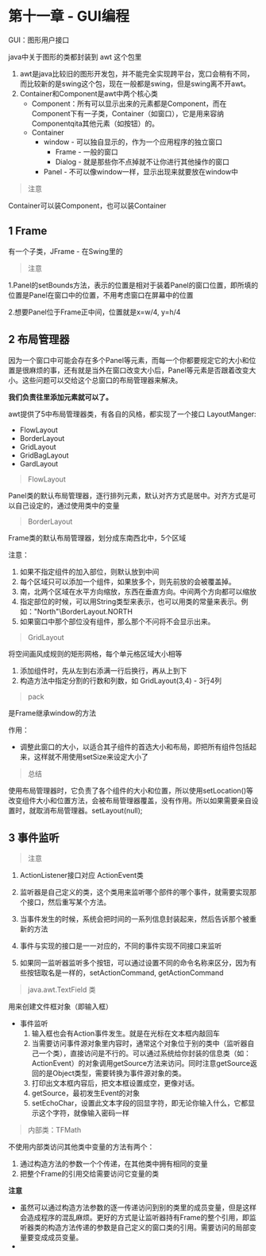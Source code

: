 # 第十一章 - GUI编程

GUI：图形用户接口

java中关于图形的类都封装到 awt 这个包里

1. awt是java比较旧的图形开发包，并不能完全实现跨平台，宽口会稍有不同，而比较新的是swing这个包，现在一般都是swing，但是swing离不开awt。
2. Container和Component是awt中两个核心类
   - Component：所有可以显示出来的元素都是Component，而在Component下有一子类，Container（如窗口），它是用来容纳Componentqita其他元素（如按钮）的。
   - Container
     - window - 可以独自显示的，作为一个应用程序的独立窗口
       - Frame - 一般的窗口
       - Dialog - 就是那些你不点掉就不让你进行其他操作的窗口
     - Panel - 不可以像window一样，显示出现来就要放在window中

> 注意

Container可以装Component，也可以装Container

## 1 Frame

有一个子类，JFrame - 在Swing里的

> 注意

1.Panel的setBounds方法，表示的位置是相对于装着Panel的窗口位置，即所填的位置是Panel在窗口中的位置，不用考虑窗口在屏幕中的位置

2.想要Panel位于Frame正中间，位置就是x=w/4, y=h/4

## 2 布局管理器

因为一个窗口中可能会存在多个Panel等元素，而每一个你都要规定它的大小和位置是很麻烦的事，还有就是当外在窗口改变大小后，Panel等元素是否跟着改变大小。这些问题可以交给这个总窗口的布局管理器来解决。

**我们负责往里添加元素就可以了。**

awt提供了5中布局管理器类，有各自的风格，都实现了一个接口 LayoutManger:

 - FlowLayout
 - BorderLayout
 - GridLayout
 - GridBagLayout
 - GardLayout

> FlowLayout

Panel类的默认布局管理器，逐行排列元素，默认对齐方式是居中。对齐方式是可以自己设定的，通过使用类中的变量

> BorderLayout

Frame类的默认布局管理器，划分成东南西北中，5个区域

注意：

1. 如果不指定组件的加入部位，则默认放到中间
2. 每个区域只可以添加一个组件，如果放多个，则先前放的会被覆盖掉。
3. 南，北两个区域在水平方向缩放，东西在垂直方向。中间两个方向都可以缩放
4. 指定部位的时候，可以用String类型来表示，也可以用类的常量来表示。例如："North"\BorderLayout.NORTH
5. 如果窗口中那个部位没有组件，那么那个不问将不会显示出来。

> GridLayout

将空间画风成规则的矩形网格，每个单元格区域大小相等

1. 添加组件时，先从左到右添满一行后换行，再从上到下
2. 构造方法中指定分割的行数和列数，如 GridLayout(3,4) - 3行4列

> pack

是Frame继承window的方法

作用：

 - 调整此窗口的大小，以适合其子组件的首选大小和布局，即把所有组件包括起来，这样就不用使用setSize来设定大小了

> 总结

使用布局管理器时，它负责了各个组件的大小和位置，所以使用setLocation()等改变组件大小和位置方法，会被布局管理器覆盖，没有作用。所以如果需要亲自设置时，就取消布局管理器。setLayout(null);

## 3 事件监听

> 注意

1. ActionListener接口对应 ActionEvent类

2. 监听器是自己定义的类，这个类用来监听哪个部件的哪个事件，就需要实现那个接口，然后重写某个方法。
3. 当事件发生的时候，系统会把时间的一系列信息封装起来，然后告诉那个被重新的方法
4. 事件与实现的接口是一一对应的，不同的事件实现不同接口来监听
5. 如果同一监听器监听多个按钮，可以通过设置不同的命令名称来区分，因为有些按钮取名是一样的，setActionCommand, getActionCommand

> java.awt.TextField 类

用来创建文件框对象（即输入框）

- 事件监听
  1. 输入框也会有Action事件发生。就是在光标在文本框内敲回车
  2. 当需要访问事件源对象里内容时，通常这个对象位于别的类中（监听器自己一个类），直接访问是不行的。可以通过系统给你封装的信息类（如：ActionEvent）的对象调用getSource方法来访问。同时注意getSource返回的是Object类型，需要转换为事件源对象的类。
  3. 打印出文本框内容后，把文本框设置成空，更像对话。
  4. getSource，最初发生Event的对象
  5. setEchoChar，设置此文本字段的回显字符，即无论你输入什么，它都显示这个字符，就像输入密码一样

> 内部类：TFMath

不使用内部类访问其他类中变量的方法有两个：

1. 通过构造方法的参数一个个传递，在其他类中拥有相同的变量
2. 把整个Frame的引用交给需要访问它变量的类

**注意**

- 虽然可以通过构造方法参数的逐一传递访问到别的类里的成员变量，但是这样会造成程序的混乱麻烦。更好的方式是让监听器持有Frame的整个引用，即监听器类的构造方法传递的参数是自己定义的窗口类的引用。需要访问的局部变量要变成成员变量。
- 

​	